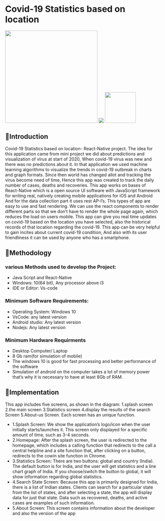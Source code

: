 
# Covid-19 Statistics based on location
<img src="https://user-images.githubusercontent.com/78255828/163549939-2040ada5-5fdc-4b87-852f-6418999a32ee.png" width="300" height="300">
<img src="https://user-images.githubusercontent.com/78255828/163552530-720214e2-c3f5-4ceb-8852-8965528c2deb.png">
<a href="https://drive.google.com/file/d/1khN22_aNLluo3pSdv2-X-gpxIL5XBCx8/view?usp=sharing"><img src="https://user-images.githubusercontent.com/78255828/163552874-1219e91f-b056-4fe1-9c7a-956b03edb8ab.png" width="100" height="100"></a>

## 💢Introduction
Covid-19 Statistics based on location- React-Native project. The idea for this application came from mini project we did about predictions and visualization of virus at
start of 2020, When covid-19 virus was new and there was no predictions about it. In
that application we used machine learning algorithms to visualize the trends in covid-19
outbreak in charts and graph formats. Since then world has changed allot and tracking
the virus become need of time, Hence this app was created to track the daily number of
cases, deaths and recoveries.
This app works on bases of React-Native which is a open source UI software with
JavaScript framework for writing real, natively creating mobile applications for iOS
and Android And for the data collection part it uses rest AP-I’s.
This types of app are easy to use and fast rendering. We can use the react components
to render different parts so that we don’t have to render the whole page again, which
reduces the load on users mobile.
This app can give you real time updates on covid-19 based on the location you have
selected, also the historical records of that location regarding the covid-19.
This app can be very helpful to gain incites about current covid-19 condition, And also
with its user friendliness it can be used by anyone who has a smartphone.

## 💢Methodology
### various Methods used to develop the Project:
- Java Script and React-Native
- Windows: 10(64 bit), Any processor above i3
- IDE or Editor: Vs-code

### Minimum Software Requirements:
- Operating System: Windows 10
- VsCode: any latest version
- Android studio: Any latest version
- Nodejs: Any latest version

### Minimum Hardware Requirments
- Desktop Computer/ Laptop
- 8 Gb ram(for simulation of mobile)
- The windows 10 is good for fast processing and better performance of the software
- Simulation of android on the computer takes a lot of memory power that’s why it
  is necessary to have at least 8Gb of RAM.

## 💢Implementation
This app includes five screens, as shown in the diagram: 1.splash screen 2.the main
screen 3.Statistics screen 4.display the results of the search Screen 5.About-us Screen.
Each screen has an unique function.
- 1.Splash Screen: We show the application’s logo/icon when the user initially starts/launches
    it. This screen only displayed for a specific amount of time, such as 3-4 seconds.
- 2.Homepage: After the splash screen, the user is redirected to the homepage, which
    includes a calling function that redirects to the call a central helpline and a site function
    that, after clicking on a button, redirects to the cowin site function in Chrome.
- 3.Statistics Screen: There are two buttons: global and country (India). The default button is for India, and the user will get statistics and a line chart graph of India. If you
    choose/switch the button to global, it will show information regarding global statistics.
- 4.Search State Screen: Because this app is primarily designed for India, there is a list
    of Indian states. Clients can search for a particular state from the list of states, and after
    selecting a state, the app will display data for just that state. Data such as recovered,
    deaths, and active cases are examples of such information.
- 5.About Screen: This screen contains information about the developer and also the version of the app
